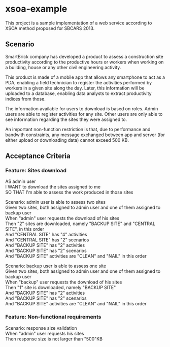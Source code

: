 xsoa-example
=============

This project is a sample implementation of a web service according to XSOA method proposed for SBCARS 2013.

Scenario
--------

SmartBrick company has developed a product to assess a construction site productivity according to the productive
hours or workers when working on a building, house or any other civil engineering activity.

This product is made of a mobile app that allows any smartphone to act as a PDA, enabling a field technician to register
the activities performed by workers in a given site along the day. Later, this information will be uploaded to a database,
enabling data analysts to extract productivity indices from those.

The information available for users to download is based on roles. Admin users are able to register activities for
any site. Other users are only able to see information regarding the sites they were assigned to.

An important non-function restriction is that, due to performance and bandwith constraints, any message exchanged between
app and server (for either upload or downloading data) cannot exceed 500 KB.

Acceptance Criteria
-------------------

### Feature: Sites download  
  
  AS admin user  
  I WANT to download the sites assigned to me  
  SO THAT I'm able to assess the work produced in those sites  

  Scenario: admin user is able to assess two sites  
    Given two sites, both assigned to admin user and one of them assigned to backup user  
    When "admin" user requests the download of his sites  
    Then "2" sites are downloaded, namely "BACKUP SITE" and "CENTRAL SITE", in this order  
    And "CENTRAL SITE" has "4" activities  
    And "CENTRAL SITE" has "2" scenarios  
    And "BACKUP SITE" has "2" activities  
    And "BACKUP SITE" has "2" scenarios  
    And "BACKUP SITE" activities are "CLEAN" and "NAIL" in this order  

  Scenario: backup user is able to assess one site  
    Given two sites, both assigned to admin user and one of them assigned to backup user  
    When "backup" user requests the download of his sites  
    Then "1" site is downloaded, namely "BACKUP SITE"  
    And "BACKUP SITE" has "2" activities  
    And "BACKUP SITE" has "2" scenarios  
    And "BACKUP SITE" activities are "CLEAN" and "NAIL" in this order  
  
  
### Feature: Non-functional requirements  
  
  Scenario: response size validation  
    When "admin" user requests his sites  
    Then response size is not larger than "500"KB  
